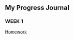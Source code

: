 ## My Progress Journal

### WEEK 1

[Homework](https://github.com/pjournal/mef03-OzgeBegde/blob/master/RMarkdown%20Homework.html)


